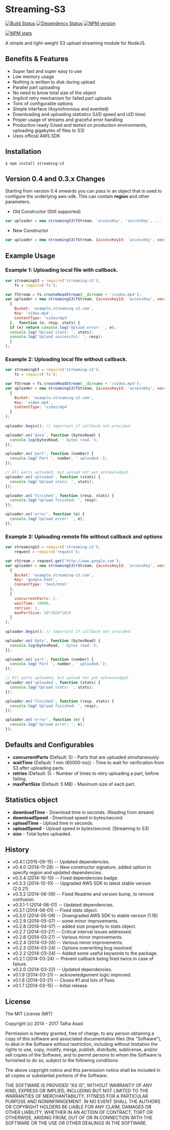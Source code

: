 # Streaming-S3

[![Build Status](https://travis-ci.org/mindblaze/streaming-s3.png?branch=master)](https://travis-ci.org/mindblaze/streaming-s3)
[![Dependency Status](https://www.versioneye.com/user/projects/5445ece1e5a8f0ccb2000005/badge.svg)](https://www.versioneye.com/user/projects/5445ece1e5a8f0ccb2000005)
[![NPM version](https://badge.fury.io/js/streaming-s3.svg)](http://badge.fury.io/js/streaming-s3)

[![NPM stats](https://nodei.co/npm/streaming-s3.png?downloads=true)](https://www.npmjs.org/package/streaming-s3)

A simple and light-weight S3 upload streaming module for NodeJS.


## Benefits & Features
* Super fast and super easy to use
* Low memory usage
* Nothing is written to disk during upload
* Parallel part uploading
* No need to know total size of the object
* Implicit retry mechanism for failed part uploads
* Tons of configurable options
* Simple interface (Asynchronous and evented)
* Downloading and uploading statistics (U/D speed and U/D time)
* Proper usage of streams and graceful error handling
* Production ready (Used and tested on production environments, uploading gigabytes of files to S3)
* Uses official AWS SDK


## Installation

```
$ npm install streaming-s3
```


## Version 0.4 and 0.3.x Changes
Starting from version 0.4 onwards you can pass in an object that is used to configure the underlying aws-sdk. This can contain **region** and other parameters.

* Old Constructor (Still supported)
```js
var uploader = new streamingS3(fStream, 'accessKey', 'secretKey', ...
```

* New Constructor
```js
var uploader = new streamingS3(fStream, {accessKeyId: 'accessKey', secretAccessKey: 'secretKey'}, ...
```


## Example Usage


### Example 1: Uploading local file with callback.

```js
var streamingS3 = require('streaming-s3'),
    fs = require('fs');

var fStream = fs.createReadStream(__dirname + '/video.mp4');
var uploader = new streamingS3(fStream, {accessKeyId: 'accessKey', secretAccessKey: 'secretKey'},
  {
    Bucket: 'example.streaming-s3.com',
    Key: 'video.mp4',
    ContentType: 'video/mp4'
  },  function (e, resp, stats) {
  if (e) return console.log('Upload error: ', e);
  console.log('Upload stats: ', stats);
  console.log('Upload successful: ', resp);
  }
);
```

### Example 2: Uploading local file without callback.

```js
var streamingS3 = require('streaming-s3'),
    fs = require('fs');

var fStream = fs.createReadStream(__dirname + '/video.mp4');
var uploader = new streamingS3(fStream, {accessKeyId: 'accessKey', secretAccessKey: 'secretKey'},
  {
    Bucket: 'example.streaming-s3.com',
    Key: 'video.mp4',
    ContentType: 'video/mp4'
  }
);
  
uploader.begin(); // important if callback not provided.

uploader.on('data', function (bytesRead) {
  console.log(bytesRead, ' bytes read.');
});

uploader.on('part', function (number) {
  console.log('Part ', number, ' uploaded.');
});

// All parts uploaded, but upload not yet acknowledged.
uploader.on('uploaded', function (stats) {
  console.log('Upload stats: ', stats);
});

uploader.on('finished', function (resp, stats) {
  console.log('Upload finished: ', resp);
});

uploader.on('error', function (e) {
  console.log('Upload error: ', e);
});
```


### Example 3: Uploading remote file without callback and options

```js
var streamingS3 = require('streaming-s3'),
    request = require('request');

var rStream = request.get('http://www.google.com');
var uploader = new streamingS3(rStream, {accessKeyId: 'accessKey', secretAccessKey: 'secretKey'},
  {
    Bucket: 'example.streaming-s3.com',
    Key: 'google.html',
    ContentType: 'text/html'
  },
  {
    concurrentParts: 2,
    waitTime: 10000,
    retries: 1,
    maxPartSize: 10*1024*1024
  }
);
  
uploader.begin(); // important if callback not provided.

uploader.on('data', function (bytesRead) {
  console.log(bytesRead, ' bytes read.');
});

uploader.on('part', function (number) {
  console.log('Part ', number, ' uploaded.');
});

// All parts uploaded, but upload not yet acknowledged.
uploader.on('uploaded', function (stats) {
  console.log('Upload stats: ', stats);
});

uploader.on('finished', function (resp, stats) {
  console.log('Upload finished: ', resp);
});

uploader.on('error', function (e) {
  console.log('Upload error: ', e);
});
```

## Defaults and Configurables

* **concurrentParts** (Default: 5) - Parts that are uploaded simultaneously.
* **waitTime** (Default: 1 min (60000 ms)) - Time to wait for verification from S3 after uploading parts.
* **retries** (Default: 5) - Number of times to retry uploading a part, before failing.
* **maxPartSize** (Default: 5 MB) - Maximum size of each part.


## Statistics object

* **downloadTime** - Download time in seconds. (Reading from stream)
* **downloadSpeed** - Download speed in bytes/second.
* **uploadTime** - Upload time in seconds.
* **uploadSpeed** - Upload speed in bytes/second. (Streaming to S3)
* **size** - Total bytes uploaded.


## History

* v0.4.1 (2015-09-15) -- Updated dependencies.
* v0.4.0 (2014-11-28) -- New constructor signature, added option to specify region and updated dependencies.
* v0.3.4 (2014-10-10) -- Fixed dependencies badge.
* v0.3.3 (2014-10-10) -- Upgraded AWS SDK to latest stable version (2.0.21).
* v0.3.2 (2014-06-09) -- Fixed Readme and version bump, to remove confusion.
* v0.3.1-1 (2014-06-01) -- Updated dependencies.
* v0.3.1 (2014-06-01) -- Fixed stats object.
* v0.3.0 (2014-05-08) -- Downgraded AWS SDK to stable version (1.18)
* v0.2.9 (2014-05-07) -- some minor improvements.
* v0.2.8 (2014-04-07) -- added size property to stats object.
* v0.2.7 (2014-03-27) -- Critical interval issues addressed.
* v0.2.6 (2014-03-27) -- Various minor improvements.
* v0.2.4 (2014-03-26) -- Various minor improvements.
* v0.2.3 (2014-03-24) -- Options overwriting bug resolved.
* v0.2.2 (2014-03-24) -- Added some useful keywords to the package.
* v0.2.1 (2014-03-24) -- Prevent callback being fired twice in case of failure.
* v0.2.0 (2014-03-22) -- Updated dependencies.
* v0.1.9 (2014-03-21) -- acknowledgement logic improved.
* v0.1.8 (2014-03-21) -- Closes #1 and lots of fixes.
* v0.1.7 (2014-03-15) -- Initial release.


## License

The MIT License (MIT)

Copyright (c) 2014 - 2017 Talha Asad

Permission is hereby granted, free of charge, to any person obtaining a copy
of this software and associated documentation files (the "Software"), to deal
in the Software without restriction, including without limitation the rights
to use, copy, modify, merge, publish, distribute, sublicense, and/or sell
copies of the Software, and to permit persons to whom the Software is
furnished to do so, subject to the following conditions:

The above copyright notice and this permission notice shall be included in all
copies or substantial portions of the Software.

THE SOFTWARE IS PROVIDED "AS IS", WITHOUT WARRANTY OF ANY KIND, EXPRESS OR
IMPLIED, INCLUDING BUT NOT LIMITED TO THE WARRANTIES OF MERCHANTABILITY,
FITNESS FOR A PARTICULAR PURPOSE AND NONINFRINGEMENT. IN NO EVENT SHALL THE
AUTHORS OR COPYRIGHT HOLDERS BE LIABLE FOR ANY CLAIM, DAMAGES OR OTHER
LIABILITY, WHETHER IN AN ACTION OF CONTRACT, TORT OR OTHERWISE, ARISING FROM,
OUT OF OR IN CONNECTION WITH THE SOFTWARE OR THE USE OR OTHER DEALINGS IN THE
SOFTWARE.